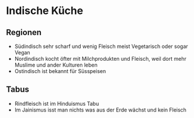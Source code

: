 # Indische Küche

## Regionen

- Südindisch sehr scharf und wenig Fleisch meist Vegetarisch oder sogar Vegan
- Nordindisch kocht öfter mit Milchprodukten und Fleisch, weil dort mehr Muslime und ander Kulturen leben
- Ostindisch ist bekannt für Süsspeisen

## Tabus

- Rindfleisch ist im Hinduismus Tabu
- Im Jainismus isst man nichts was aus der Erde wächst und kein Fleisch